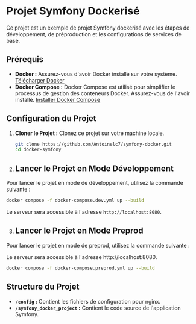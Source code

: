 # Projet Symfony Dockerisé

Ce projet est un exemple de projet Symfony dockerisé avec les étapes de développement, de préproduction et les configurations de services de base.

## Prérequis

- **Docker :** Assurez-vous d'avoir Docker installé sur votre système. [Télécharger Docker](https://www.docker.com/get-started)
- **Docker Compose :** Docker Compose est utilisé pour simplifier le processus de gestion des conteneurs Docker. Assurez-vous de l'avoir installé. [Installer Docker Compose](https://docs.docker.com/compose/install/)

## Configuration du Projet

1. **Cloner le Projet :** Clonez ce projet sur votre machine locale.

   ```bash
   git clone https://github.com/Antoinelc7/symfony-docker.git
   cd docker-symfony
   ```

2. ## Lancer le Projet en Mode Développement

Pour lancer le projet en mode de développement, utilisez la commande suivante :

```bash
docker compose -f docker-compose.dev.yml up --build
```

Le serveur sera accessible à l'adresse `http://localhost:8080`.

3. ## Lancer le Projet en Mode Preprod

Pour lancer le projet en mode de preprod, utilisez la commande suivante :

Le serveur sera accessible à l'adresse http://localhost:8080.

```bash
docker compose -f docker-compose.preprod.yml up --build
```

## Structure du Projet

- **`/config` :** Contient les fichiers de configuration pour nginx.
- **`/symfony_docker_project` :** Contient le code source de l'application Symfony.
